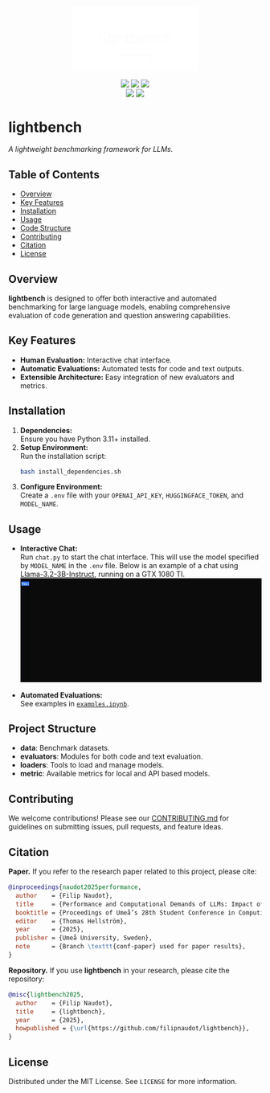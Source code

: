 <div align='center'>
    <picture>
        <source media="(prefers-color-scheme: light)" srcset="/readme_assets/lightbench_logo_lightmode.png">
        <img alt="lighbench logo" src="/readme_assets/lightbench_logo_darkmode.png" width="50%" height="50%">
    </picture>
    <p>
        <img src="https://img.shields.io/badge/Ubuntu-20.04-orange">
        <img src="https://img.shields.io/badge/python->=3.11.3-blue">
        <img src="https://img.shields.io/badge/License-MIT-blue.svg">
        <!-- <img src="https://img.shields.io/badge/version-1.0.0-blue)"> -->
        <br>
        <img src="https://img.shields.io/badge/-HuggingFace-FDEE21?style=for-the-badge&logo=HuggingFace&logoColor=black">
        <img src="https://img.shields.io/badge/PyTorch-EE4C2C?style=for-the-badge&logo=pytorch&logoColor=white">
    </p>
</div>


# lightbench
*A lightweight benchmarking framework for LLMs.*

## Table of Contents
- [Overview](#overview)
- [Key Features](#key-features)
- [Installation](#installation)
- [Usage](#usage)
- [Code Structure](#code-structure)
- [Contributing](#contributing)
- [Citation](#citation)
- [License](#license)

## Overview
**lightbench** is designed to offer both interactive and automated benchmarking for large language models, enabling comprehensive evaluation of code generation and question answering capabilities.

## Key Features
- **Human Evaluation:** Interactive chat interface.
- **Automatic Evaluations:** Automated tests for code and text outputs.
- **Extensible Architecture:** Easy integration of new evaluators and metrics.

## Installation
1. **Dependencies:**  
   Ensure you have Python 3.11+ installed.
2. **Setup Environment:**  
   Run the installation script:
   ```bash
   bash install_dependencies.sh
   ```
3. **Configure Environment:**  
   Create a `.env` file with your `OPENAI_API_KEY`, `HUGGINGFACE_TOKEN`, and `MODEL_NAME`.

## Usage
- **Interactive Chat:**  
  Run `chat.py` to start the chat interface. This will use the model specified by `MODEL_NAME` in the `.env` file. Below is an example of a chat using [Llama-3.2-3B-Instruct](https://huggingface.co/meta-llama/Llama-3.2-3B-Instruct), running on a GTX 1080 TI.
  ![Demo of Terminal Chat Interface](./readme_assets/demo.gif)

- **Automated Evaluations:**  
  See examples in [`examples.ipynb`](examples.ipynb).

## Project Structure
- **data**: Benchmark datasets.
- **evaluators**: Modules for both code and text evaluation.
- **loaders**: Tools to load and manage models.
- **metric**: Available metrics for local and API based models.

## Contributing
We welcome contributions! Please see our [CONTRIBUTING.md](CONTRIBUTING.md) for guidelines on submitting issues, pull requests, and feature ideas.

## Citation
**Paper.** If you refer to the research paper related to this project, please cite:
```bibtex
@inproceedings{naudot2025performance,
  author    = {Filip Naudot},
  title     = {Performance and Computational Demands of LLMs: Impact of Model Size and Quantization},
  booktitle = {Proceedings of Umeå’s 28th Student Conference in Computing Science (USCCS 2025)},
  editor    = {Thomas Hellström},
  year      = {2025},
  publisher = {Umeå University, Sweden},
  note      = {Branch \texttt{conf-paper} used for paper results},
}
```

**Repository.**
If you use **lightbench** in your research, please cite the repository:
```bibtex
@misc{lightbench2025,
  author    = {Filip Naudot},
  title     = {lightbench},
  year      = {2025},
  howpublished = {\url{https://github.com/filipnaudot/lightbench}},
}
```

## License
Distributed under the MIT License. See `LICENSE` for more information.
